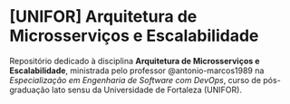 # [UNIFOR] Arquitetura de Microsserviços e Escalabilidade

Repositório dedicado à disciplina **Arquitetura de Microsserviços e Escalabilidade**, ministrada pelo professor @antonio-marcos1989 na *Especialização em Engenharia de Software com DevOps*, curso de pós-graduação lato sensu da Universidade de Fortaleza (UNIFOR).
